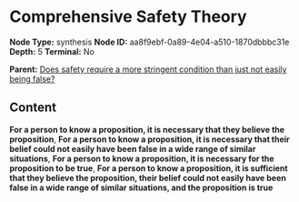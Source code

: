 # Comprehensive Safety Theory

**Node Type:** synthesis
**Node ID:** aa8f9ebf-0a89-4e04-a510-1870dbbbc31e
**Depth:** 5
**Terminal:** No

**Parent:** [Does safety require a more stringent condition than just not easily being false?](does-safety-require-a-more-stringent-condition-than-just-not-easily-being-false-antithesis-f390f8c0-afbe-4db4-aa25-91b700e57c1a.md)

## Content

**For a person to know a proposition, it is necessary that they believe the proposition**, **For a person to know a proposition, it is necessary that their belief could not easily have been false in a wide range of similar situations**, **For a person to know a proposition, it is necessary for the proposition to be true**, **For a person to know a proposition, it is sufficient that they believe the proposition, their belief could not easily have been false in a wide range of similar situations, and the proposition is true**
